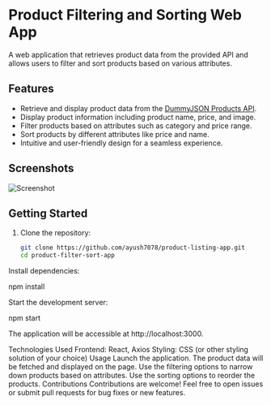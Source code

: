 # Product Filtering and Sorting Web App

A web application that retrieves product data from the provided API and allows users to filter and sort products based on various attributes.

## Features

- Retrieve and display product data from the [DummyJSON Products API](https://dummyjson.com/docs/products).
- Display product information including product name, price, and image.
- Filter products based on attributes such as category and price range.
- Sort products by different attributes like price and name.
- Intuitive and user-friendly design for a seamless experience.

## Screenshots

![Screenshot](./Screenshot(126).png)

## Getting Started

1. Clone the repository:
   ```bash
   git clone https://github.com/ayush7078/product-listing-app.git
   cd product-filter-sort-app

Install dependencies:

npm install


Start the development server:

npm start

The application will be accessible at http://localhost:3000.

Technologies Used
Frontend: React, Axios
Styling: CSS (or other styling solution of your choice)
Usage
Launch the application.
The product data will be fetched and displayed on the page.
Use the filtering options to narrow down products based on attributes.
Use the sorting options to reorder the products.
Contributions
Contributions are welcome! Feel free to open issues or submit pull requests for bug fixes or new features.

